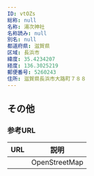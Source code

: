 ```yaml
---
ID: vtOZs
総称: null
名称: 湯次神社
名称読み: null
別名: null
都道府県: 滋賀県
区域: 長浜市
緯度: 35.4234207
経度: 136.3025219
郵便番号: 5260243
住所: 滋賀県長浜市大路町７８８
---
```


## その他

### 参考URL

| URL | 説明          |
| --- | ------------- |
|     | OpenStreetMap |
